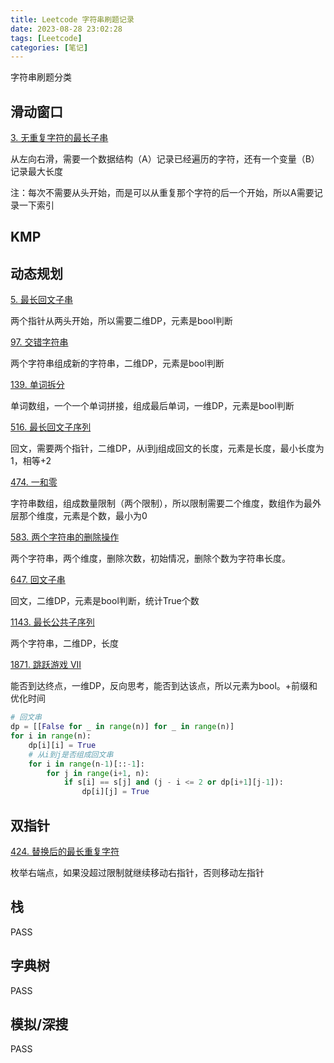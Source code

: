 ```yaml
---
title: Leetcode 字符串刷题记录
date: 2023-08-28 23:02:28
tags: [Leetcode]
categories: [笔记]
---
```


字符串刷题分类

<!-- more -->

## 滑动窗口

[3. 无重复字符的最长子串](https://leetcode.cn/problems/longest-substring-without-repeating-characters/)

从左向右滑，需要一个数据结构（A）记录已经遍历的字符，还有一个变量（B）记录最大长度

注：每次不需要从头开始，而是可以从重复那个字符的后一个开始，所以A需要记录一下索引

## KMP

## 动态规划

[5. 最长回文子串](https://leetcode.cn/problems/longest-palindromic-substring/)

两个指针从两头开始，所以需要二维DP，元素是bool判断

[97. 交错字符串](https://leetcode.cn/problems/interleaving-string/)

两个字符串组成新的字符串，二维DP，元素是bool判断

[139. 单词拆分](https://leetcode.cn/problems/word-break/)

单词数组，一个一个单词拼接，组成最后单词，一维DP，元素是bool判断

[516. 最长回文子序列](https://leetcode.cn/problems/longest-palindromic-subsequence/)

回文，需要两个指针，二维DP，从i到j组成回文的长度，元素是长度，最小长度为1，相等+2

[474. 一和零](https://leetcode.cn/problems/ones-and-zeroes/)

字符串数组，组成数量限制（两个限制），所以限制需要二个维度，数组作为最外层那个维度，元素是个数，最小为0

[583. 两个字符串的删除操作](https://leetcode.cn/problems/delete-operation-for-two-strings/)

两个字符串，两个维度，删除次数，初始情况，删除个数为字符串长度。

[647. 回文子串](https://leetcode.cn/problems/palindromic-substrings/)

回文，二维DP，元素是bool判断，统计True个数

[1143. 最长公共子序列](https://leetcode.cn/problems/longest-common-subsequence/)

两个字符串，二维DP，长度

[1871. 跳跃游戏 VII](https://leetcode.cn/problems/jump-game-vii/)

能否到达终点，一维DP，反向思考，能否到达该点，所以元素为bool。+前缀和优化时间



```python
# 回文串
dp = [[False for _ in range(n)] for _ in range(n)]
for i in range(n):
    dp[i][i] = True
    # 从i到j是否组成回文串
    for i in range(n-1)[::-1]:
        for j in range(i+1, n):
            if s[i] == s[j] and (j - i <= 2 or dp[i+1][j-1]):
                dp[i][j] = True

```



## 双指针

[424. 替换后的最长重复字符](https://leetcode.cn/problems/longest-repeating-character-replacement/)

枚举右端点，如果没超过限制就继续移动右指针，否则移动左指针



## 栈

PASS

## 字典树

PASS

## 模拟/深搜

PASS